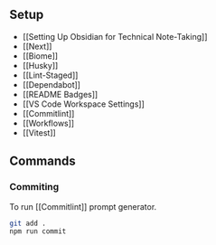 ## Setup
- [[Setting Up Obsidian for Technical Note-Taking]]
- [[Next]]
- [[Biome]]
- [[Husky]]
- [[Lint-Staged]]
- [[Dependabot]]
- [[README Badges]]
- [[VS Code Workspace Settings]]
- [[Commitlint]]
- [[Workflows]]
- [[Vitest]]




## Commands 

### Commiting
To run [[Commitlint]] prompt generator. 
```bash
git add .
npm run commit
```
